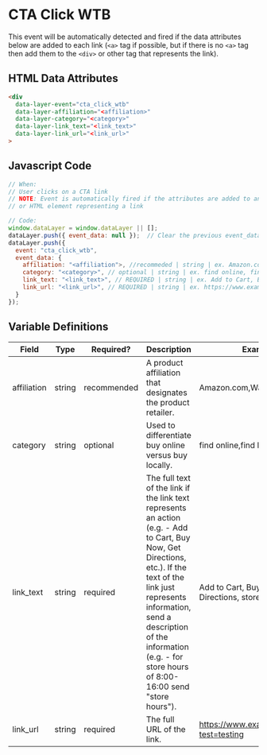 # CTA Click WTB

This event will be automatically detected and fired if the data attributes below are added to each link (`<a>` tag if possible, but if there is no `<a>` tag then add them to the `<div>` or other tag that represents the link).

## HTML Data Attributes

```html
<div
  data-layer-event="cta_click_wtb"
  data-layer-affiliation="<affiliation>"
  data-layer-category="<category>"
  data-layer-link_text="<link_text>"
  data-layer-link_url="<link_url>"
>
```

## Javascript Code

```js
// When:
// User clicks on a CTA link
// NOTE: Event is automatically fired if the attributes are added to an HTML anchor element
// or HTML element representing a link

// Code:
window.dataLayer = window.dataLayer || [];
dataLayer.push({ event_data: null });  // Clear the previous event_data object.
dataLayer.push({
  event: "cta_click_wtb",
  event_data: {
    affiliation: "<affiliation">, //recommeded | string | ex. Amazon.com, Walmart.com, CVS
    category: "<category>", // optional | string | ex. find online, find locally
    link_text: "<link_text>", // REQUIRED | string | ex. Add to Cart, Buy Now, Get Directions, store hours
    link_url: "<link_url>", // REQUIRED | string | ex. https://www.example.com/link?test=testing
  }
});
```

## Variable Definitions

|Field|Type|Required?|Description|Example|
| --- | --- | --- | --- | --- |
|affiliation|string|recommended|A product affiliation that designates the product retailer.|Amazon.com,Walmart.com,CVS|
|category|string|optional|Used to differentiate buy online versus buy locally.|find online,find locally|
|link_text|string|required|The full text of the link if the link text represents an action (e.g. - Add to Cart, Buy Now, Get Directions, etc.). If the text of the link just represents information, send a description of the information (e.g. - for store hours of 8:00-16:00 send "store hours").|Add to Cart, Buy Now, Get Directions, store hours|
|link_url|string|required|The full URL of the link.|https://www.example.com/link?test=testing|